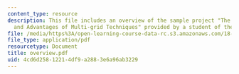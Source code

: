 ```yaml
---
content_type: resource
description: This file includes an overview of the sample project "The Fundamentals
  and Advantages of Multi-grid Techniques" provided by a student of the class.
file: /media/https%3A/open-learning-course-data-rc.s3.amazonaws.com/18-086-mathematical-methods-for-engineers-ii-spring-2006/4cd6d25812214df9a2883e6a96ab3229_overview.pdf
file_type: application/pdf
resourcetype: Document
title: overview.pdf
uid: 4cd6d258-1221-4df9-a288-3e6a96ab3229
---
```

